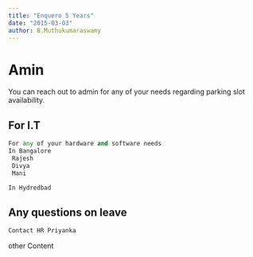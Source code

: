 ```yaml
---
title: "Enquero 5 Years"
date: "2015-03-03"
author: B.Muthukumaraswamy
---
```

# Amin

You can reach out to admin for any of your needs regarding parking slot availability.

## For I.T

```python
For any of your hardware and software needs 
In Bangalore
 Rajesh
 Divya
 Mani

In Hydredbad

```

## Any questions on leave 

```python
Contact HR Priyanka

```
other Content
